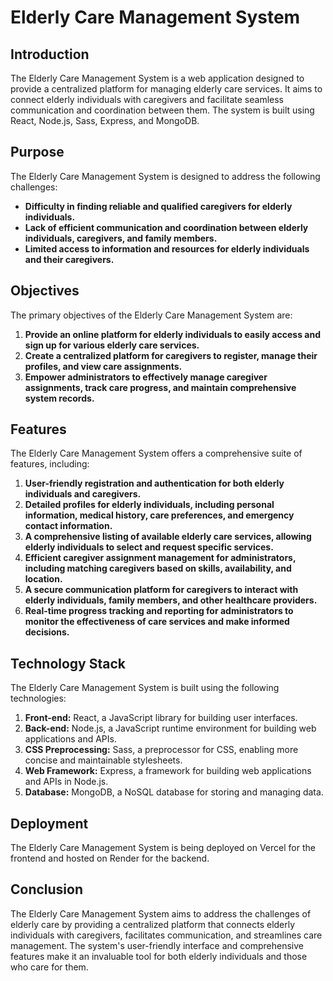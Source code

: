# Elderly Care Management System

## Introduction

The Elderly Care Management System is a web application designed to provide a centralized platform for managing elderly care services. It aims to connect elderly individuals with caregivers and facilitate seamless communication and coordination between them. The system is built using React, Node.js, Sass, Express, and MongoDB.

## Purpose

The Elderly Care Management System is designed to address the following challenges:

- **Difficulty in finding reliable and qualified caregivers for elderly individuals.**
- **Lack of efficient communication and coordination between elderly individuals, caregivers, and family members.**
- **Limited access to information and resources for elderly individuals and their caregivers.**

## Objectives

The primary objectives of the Elderly Care Management System are:

1. **Provide an online platform for elderly individuals to easily access and sign up for various elderly care services.**
2. **Create a centralized platform for caregivers to register, manage their profiles, and view care assignments.**
3. **Empower administrators to effectively manage caregiver assignments, track care progress, and maintain comprehensive system records.**

## Features

The Elderly Care Management System offers a comprehensive suite of features, including:

1. **User-friendly registration and authentication for both elderly individuals and caregivers.**
2. **Detailed profiles for elderly individuals, including personal information, medical history, care preferences, and emergency contact information.**
3. **A comprehensive listing of available elderly care services, allowing elderly individuals to select and request specific services.**
4. **Efficient caregiver assignment management for administrators, including matching caregivers based on skills, availability, and location.**
5. **A secure communication platform for caregivers to interact with elderly individuals, family members, and other healthcare providers.**
6. **Real-time progress tracking and reporting for administrators to monitor the effectiveness of care services and make informed decisions.**

## Technology Stack

The Elderly Care Management System is built using the following technologies:

1. **Front-end:** React, a JavaScript library for building user interfaces.
2. **Back-end:** Node.js, a JavaScript runtime environment for building web applications and APIs.
3. **CSS Preprocessing:** Sass, a preprocessor for CSS, enabling more concise and maintainable stylesheets.
4. **Web Framework:** Express, a framework for building web applications and APIs in Node.js.
5. **Database:** MongoDB, a NoSQL database for storing and managing data.

## Deployment

The Elderly Care Management System is being deployed on Vercel for the frontend and hosted on Render for the backend.

## Conclusion

The Elderly Care Management System aims to address the challenges of elderly care by providing a centralized platform that connects elderly individuals with caregivers, facilitates communication, and streamlines care management. The system's user-friendly interface and comprehensive features make it an invaluable tool for both elderly individuals and those who care for them.

